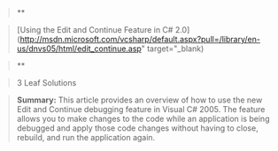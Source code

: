 > **

> [Using the Edit and Continue Feature in C# 2.0](http://msdn.microsoft.com/vcsharp/default.aspx?pull=/library/en-us/dnvs05/html/edit_continue.asp" target="_blank)

>**

>

> 3 Leaf Solutions

> **Summary:** This article provides an overview of how to use the new Edit and Continue debugging feature in Visual C# 2005. The feature allows you to make changes to the code while an application is being debugged and apply those code changes without having to close, rebuild, and run the application again.